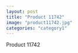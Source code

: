 ```yaml
---
layout: post
title: "Product 11742"
image: "product11742.jpg"
categories: "category1"
---
```

Product 11742
